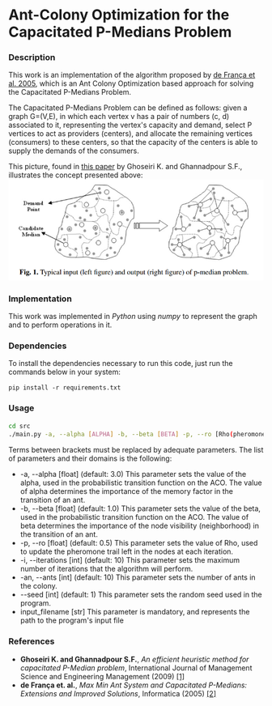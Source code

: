 # Ant-Colony Optimization for the Capacitated P-Medians Problem

### Description  

This work is an implementation of the algorithm proposed by [de França et al. 2005](http://www.informatica.si/index.php/informatica/article/view/29), which is an Ant Colony Optimization based approach for solving the Capacitated P-Medians Problem.  

The Capacitated P-Medians Problem can be defined as follows: given a graph G=(V,E), in which each vertex v has a pair of numbers (c, d) associated to it, representing the vertex's capacity and demand, select P vertices to act as providers (centers), and allocate the remaining vertices (consumers) to these centers, so that the capacity of the centers is able to supply the demands of the consumers.  

This picture, found in [this paper](https://pdfs.semanticscholar.org/a155/9fd3eb202a56d14db6ae198bbdade0722f09.pdf) by Ghoseiri K. and Ghannadpour S.F., illustrates the concept presented above:  
![P-Medians](img/p-medians.png)  



### Implementation  

This work was implemented in _Python_ using _numpy_ to represent the graph and to perform operations in it.  

### Dependencies  

To install the dependencies necessary to run this code, just run the commands below in your system:

```  
pip install -r requirements.txt  
```  

### Usage  

```bash  
cd src  
./main.py -a, --alpha [ALPHA] -b, --beta [BETA] -p, --ro [Rho(pheromone decay rate)] -i, --iterations [ITERATIONS] -an, --ants [POPULATION_SIZE] -s, --seed [SEED] input_filename
```  

Terms between brackets must be replaced by adequate parameters. The list of parameters and their domains is the following:  

* -a, --alpha [float] (default: 3.0) This parameter sets the value of the alpha, used in the probabilistic transition function on the ACO. The value of alpha determines the importance of the memory factor in the transition of an ant.  
* -b, --beta [float] (default: 1.0) This parameter sets the value of the beta, used in the probabilistic transition function on the ACO. The value of beta determines the importance of the node visibility (neighborhood) in the transition of an ant.  
* -p, --ro [float] (default: 0.5) This parameter sets the value of Rho, used to update the pheromone trail left in the nodes at each iteration.  
* -i, --iterations [int] (default: 10) This parameter sets the maximum number of iterations that the algorithm will perform.  
* -an, --ants [int] (default: 10) This parameter sets the number of ants in the colony.  
* --seed [int] (default: 1) This parameter sets the random seed used in the program.  
* input_filename [str] This parameter is mandatory, and represents the path to the program's input file  

### References  

* __Ghoseiri K. and Ghannadpour S.F.__, _An efficient heuristic method for capacitated P-Median problem_, International Journal of Management Science and Engineering Management (2009) [[1]](https://pdfs.semanticscholar.org/a155/9fd3eb202a56d14db6ae198bbdade0722f09.pdf)  
* __de França et. al.__, _Max Min Ant System and Capacitated P-Medians: Extensions and Improved Solutions_, Informatica (2005) [[2]](http://www.informatica.si/index.php/informatica/article/view/29)
